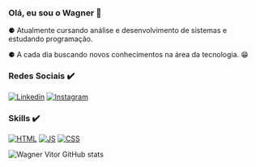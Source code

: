 ### Olá, eu sou o Wagner 🍃

 ⚈ Atualmente cursando análise e desenvolvimento de sistemas e estudando programação. 
 
 ⚈ A cada dia buscando novos conhecimentos na área da tecnologia. 😁

### Redes Sociais ✔️

[![Linkedin](https://img.shields.io/badge/LinkedIn-0077B5?style=for-the-badge&logo=linkedin&logoColor=white)](https://www.linkedin.com/in/wagner-vitor-novais-65a5b5204/)
[![Instagram](https://img.shields.io/badge/Instagram-E4405F?style=for-the-badge&logo=instagram&logoColor=white)](https://www.instagram.com/wag_vitor/)

### Skills ✔️

[![HTML](https://img.shields.io/badge/HTML-239120?style=for-the-badge&logo=html5&logoColor=white)]()
[![JS](https://img.shields.io/badge/JavaScript-323330?style=for-the-badge&logo=javascript&logoColor=F7DF1E)]()
[![CSS](https://img.shields.io/badge/CSS3-1572B6?style=for-the-badge&logo=css3&logoColor=white)]()

![Wagner Vitor GitHub stats](https://github-readme-stats.vercel.app/api?username=Tsukhiro&show_icons=true&theme=dracula)
